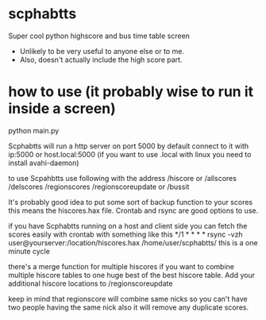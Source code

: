 scphabtts
=========

Super cool python highscore and bus time table screen

* Unlikely to be very useful to anyone else or to me. 
* Also, doesn't actually include the high score part.

# how to use (it probably wise to run it inside a screen)
python main.py

Scphabtts will run a http server on port 5000 by default
connect to it with ip:5000 or host.local:5000
(if you want to use .local with linux you need to install avahi-daemon)

to use Scpahbtts use following with the address 
/hiscore or /allscores /delscores /regionscores /regionscoreupdate or /bussit

It's probably good idea to put some sort of backup function to your scores
this means the hiscores.hax file. Crontab and rsync are good options to use.

if you have Scphabtts running on a host and client side you can fetch the scores easily with crontab
with something like this */1 * * * * rsync -vzh user@yourserver:/location/hiscores.hax /home/user/scphabtts/
this is a one minute cycle

there's a merge function for multiple hiscores if you want to combine multiple hiscore tables to one huge
best of the best hiscore table. Add your additional hiscore locations to /regionscoreupdate

keep in mind that regionscore will combine same nicks so you can't have two people having the same nick
also it will remove any duplicate scores.
